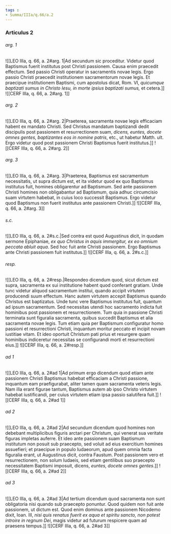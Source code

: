 ```yaml
---
tags : 
- Summa/IIIa/q.66/a.2
---
```


### Articulus 2

###### arg. 1
![[LEO IIIa, q. 66, a. 2#arg. 1|Ad secundum sic proceditur. Videtur quod Baptismus fuerit institutus post Christi passionem. Causa enim praecedit effectum. Sed passio Christi operatur in sacramentis novae legis. Ergo passio Christi praecedit institutionem sacramentorum novae legis. Et praecipue institutionem Baptismi, cum apostolus dicat, Rom. VI, *quicumque baptizati sumus in Christo Iesu, in morte ipsius baptizati sumus,* et cetera.]]
![[CERF IIIa, q. 66, a. 2#arg. 1]]

###### arg. 2
![[LEO IIIa, q. 66, a. 2#arg. 2|Praeterea, sacramenta novae legis efficaciam habent ex mandato Christi. Sed Christus mandatum baptizandi dedit discipulis post passionem et resurrectionem suam, *dicens, euntes, docete omnes gentes, baptizantes eos in nomine patris*, etc., ut habetur Matth. ult. Ergo videtur quod post passionem Christi Baptismus fuerit institutus.]]
![[CERF IIIa, q. 66, a. 2#arg. 2]]

###### arg. 3
![[LEO IIIa, q. 66, a. 2#arg. 3|Praeterea, Baptismus est sacramentum necessitatis, ut supra dictum est, et ita videtur quod ex quo Baptismus institutus fuit, homines obligarentur ad Baptismum. Sed ante passionem Christi homines non obligabantur ad Baptismum, quia adhuc circumcisio suam virtutem habebat, in cuius loco successit Baptismus. Ergo videtur quod Baptismus non fuerit institutus ante passionem Christi.]]
![[CERF IIIa, q. 66, a. 2#arg. 3]]

###### s.c.
![[LEO IIIa, q. 66, a. 2#s.c.|Sed contra est quod Augustinus dicit, in quodam sermone Epiphaniae, *ex quo Christus in aquis immergitur, ex eo omnium peccata abluit aqua*. Sed hoc fuit ante Christi passionem. Ergo Baptismus ante Christi passionem fuit institutus.]]
![[CERF IIIa, q. 66, a. 2#s.c.]]

###### resp.
![[LEO IIIa, q. 66, a. 2#resp.|Respondeo dicendum quod, sicut dictum est supra, sacramenta ex sui institutione habent quod conferant gratiam. Unde tunc videtur aliquod sacramentum institui, quando accipit virtutem producendi suum effectum. Hanc autem virtutem accepit Baptismus quando Christus est baptizatus. Unde tunc vere Baptismus institutus fuit, quantum ad ipsum sacramentum. Sed necessitas utendi hoc sacramento indicta fuit hominibus post passionem et resurrectionem. Tum quia in passione Christi terminata sunt figuralia sacramenta, quibus succedit Baptismus et alia sacramenta novae legis. Tum etiam quia per Baptismum configuratur homo passioni et resurrectioni Christi, inquantum moritur peccato et incipit novam iustitiae vitam. Et ideo oportuit Christum pati prius et resurgere quam hominibus indiceretur necessitas se configurandi morti et resurrectioni eius.]]
![[CERF IIIa, q. 66, a. 2#resp.]]

###### ad 1
![[LEO IIIa, q. 66, a. 2#ad 1|Ad primum ergo dicendum quod etiam ante passionem Christi Baptismus habebat efficaciam a Christi passione, inquantum eam praefigurabat, aliter tamen quam sacramenta veteris legis. Nam illa erant figurae tantum, Baptismus autem ab ipso Christo virtutem habebat iustificandi, per cuius virtutem etiam ipsa passio salutifera fuit.]]
![[CERF IIIa, q. 66, a. 2#ad 1]]

###### ad 2
![[LEO IIIa, q. 66, a. 2#ad 2|Ad secundum dicendum quod homines non debebant multiplicibus figuris arctari per Christum, qui venerat sua veritate figuras impletas auferre. Et ideo ante passionem suam Baptismum institutum non posuit sub praecepto, sed voluit ad eius exercitium homines assuefieri; et praecipue in populo Iudaeorum, apud quem omnia facta figuralia erant, ut Augustinus dicit, contra Faustum. Post passionem vero et resurrectionem, non solum Iudaeis, sed etiam gentilibus suo praecepto necessitatem Baptismi imposuit, dicens, *euntes, docete omnes gentes*.]]
![[CERF IIIa, q. 66, a. 2#ad 2]]

###### ad 3
![[LEO IIIa, q. 66, a. 2#ad 3|Ad tertium dicendum quod sacramenta non sunt obligatoria nisi quando sub praecepto ponuntur. Quod quidem non fuit ante passionem, ut dictum est. Quod enim dominus ante passionem Nicodemo dixit, Ioan. III, *nisi quis renatus fuerit ex aqua et spiritu sancto, non potest introire in regnum Dei*, magis videtur ad futurum respicere quam ad praesens tempus.]]
![[CERF IIIa, q. 66, a. 2#ad 3]]

